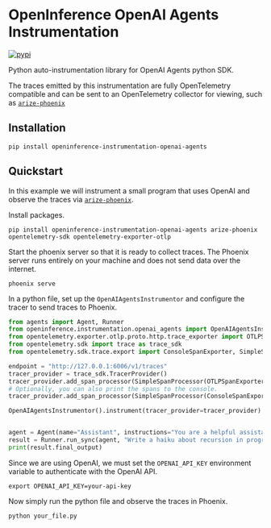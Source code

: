 # OpenInference OpenAI Agents Instrumentation

[![pypi](https://badge.fury.io/py/openinference-instrumentation-openai-agents.svg)](https://pypi.org/project/openinference-instrumentation-openai-agents/)

Python auto-instrumentation library for OpenAI Agents python SDK.

The traces emitted by this instrumentation are fully OpenTelemetry compatible and can be sent to an OpenTelemetry collector for viewing, such as [`arize-phoenix`](https://github.com/Arize-ai/phoenix)

## Installation

```shell
pip install openinference-instrumentation-openai-agents
```

## Quickstart

In this example we will instrument a small program that uses OpenAI and observe the traces via [`arize-phoenix`](https://github.com/Arize-ai/phoenix).

Install packages.

```shell
pip install openinference-instrumentation-openai-agents arize-phoenix opentelemetry-sdk opentelemetry-exporter-otlp
```

Start the phoenix server so that it is ready to collect traces.
The Phoenix server runs entirely on your machine and does not send data over the internet.

```shell
phoenix serve
```

In a python file, set up the `OpenAIAgentsInstrumentor` and configure the tracer to send traces to Phoenix.

```python
from agents import Agent, Runner
from openinference.instrumentation.openai_agents import OpenAIAgentsInstrumentor
from opentelemetry.exporter.otlp.proto.http.trace_exporter import OTLPSpanExporter
from opentelemetry.sdk import trace as trace_sdk
from opentelemetry.sdk.trace.export import ConsoleSpanExporter, SimpleSpanProcessor

endpoint = "http://127.0.0.1:6006/v1/traces"
tracer_provider = trace_sdk.TracerProvider()
tracer_provider.add_span_processor(SimpleSpanProcessor(OTLPSpanExporter(endpoint)))
# Optionally, you can also print the spans to the console.
tracer_provider.add_span_processor(SimpleSpanProcessor(ConsoleSpanExporter()))

OpenAIAgentsInstrumentor().instrument(tracer_provider=tracer_provider)


agent = Agent(name="Assistant", instructions="You are a helpful assistant")
result = Runner.run_sync(agent, "Write a haiku about recursion in programming.")
print(result.final_output)
```

Since we are using OpenAI, we must set the `OPENAI_API_KEY` environment variable to authenticate with the OpenAI API.

```shell
export OPENAI_API_KEY=your-api-key
```

Now simply run the python file and observe the traces in Phoenix.

```shell
python your_file.py
```
